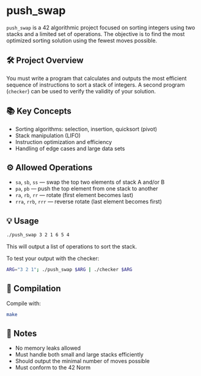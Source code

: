 # push_swap

`push_swap` is a 42 algorithmic project focused on sorting integers using two stacks and a limited set of operations. The objective is to find the most optimized sorting solution using the fewest moves possible.

## 🛠️ Project Overview

You must write a program that calculates and outputs the most efficient sequence of instructions to sort a stack of integers. A second program (`checker`) can be used to verify the validity of your solution.

## 📚 Key Concepts

- Sorting algorithms: selection, insertion, quicksort (pivot)
- Stack manipulation (LIFO)
- Instruction optimization and efficiency
- Handling of edge cases and large data sets

## ⚙️ Allowed Operations

- `sa`, `sb`, `ss` — swap the top two elements of stack A and/or B  
- `pa`, `pb` — push the top element from one stack to another  
- `ra`, `rb`, `rr` — rotate (first element becomes last)  
- `rra`, `rrb`, `rrr` — reverse rotate (last element becomes first)

## 💡 Usage

```bash
./push_swap 3 2 1 6 5 4
```

This will output a list of operations to sort the stack.

To test your output with the checker:

```bash
ARG="3 2 1"; ./push_swap $ARG | ./checker $ARG
```

## 🔧 Compilation

Compile with:

```bash
make
```

## 📌 Notes

- No memory leaks allowed
- Must handle both small and large stacks efficiently
- Should output the minimal number of moves possible
- Must conform to the 42 Norm

